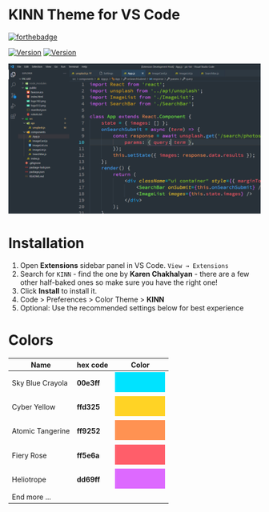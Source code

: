# KINN Theme for VS Code

[![forthebadge](https://forthebadge.com/images/badges/built-with-love.svg)](https://forthebadge.com)

[![Version](http://vsmarketplacebadge.apphb.com/version/kinn-theme.kinn-theme-vscode.svg)](https://marketplace.visualstudio.com/items?itemName=kinn-theme.kinn-theme-vscode) [![Version](http://vsmarketplacebadge.apphb.com/rating-star/kinn-theme.kinn-theme-vscode.svg)](https://marketplace.visualstudio.com/items?itemName=kinn-theme.kinn-theme-vscode)

![Preview](./images/syntax.png)

# Installation

1. Open **Extensions** sidebar panel in VS Code. `View → Extensions`
2. Search for `KINN` - find the one by **Karen Chakhalyan** - there are a few other half-baked ones so make sure you have the right one!
3. Click **Install** to install it.
4. Code > Preferences > Color Theme > **KINN**
5. Optional: Use the recommended settings below for best experience

# Colors

| Name             | hex code   | Color                                         |
| ---------------- | ---------- | --------------------------------------------- |
| Sky Blue Crayola | **00e3ff** | ![Preview](./images/svg/blue-sky-crayola.svg) |
| Cyber Yellow     | **ffd325** | ![Preview](./images/svg/cyber-yellow.svg)     |
| Atomic Tangerine | **ff9252** | ![Preview](./images/svg/atomic-tangerine.svg) |
| Fiery Rose       | **ff5e6a** | ![Preview](./images/svg/fiery-rose.svg)       |
| Heliotrope       | **dd69ff** | ![Preview](./images/svg/heliotrope.svg)       |
| End more ...     |            |                                               |
